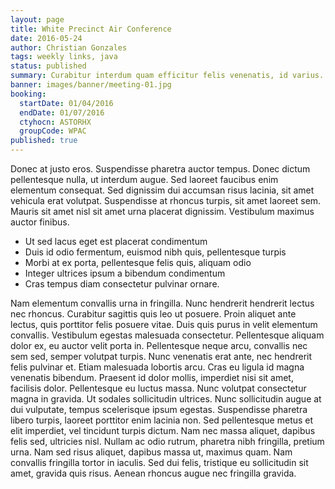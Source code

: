 ```yaml
---
layout: page
title: White Precinct Air Conference
date: 2016-05-24
author: Christian Gonzales
tags: weekly links, java
status: published
summary: Curabitur interdum quam efficitur felis venenatis, id varius.
banner: images/banner/meeting-01.jpg
booking:
  startDate: 01/04/2016
  endDate: 01/07/2016
  ctyhocn: ASTORHX
  groupCode: WPAC
published: true
---
```

Donec at justo eros. Suspendisse pharetra auctor tempus. Donec dictum pellentesque nulla, ut interdum augue. Sed laoreet faucibus enim elementum consequat. Sed dignissim dui accumsan risus lacinia, sit amet vehicula erat volutpat. Suspendisse at rhoncus turpis, sit amet laoreet sem. Mauris sit amet nisl sit amet urna placerat dignissim. Vestibulum maximus auctor finibus.

* Ut sed lacus eget est placerat condimentum
* Duis id odio fermentum, euismod nibh quis, pellentesque turpis
* Morbi at ex porta, pellentesque felis quis, aliquam odio
* Integer ultrices ipsum a bibendum condimentum
* Cras tempus diam consectetur pulvinar ornare.

Nam elementum convallis urna in fringilla. Nunc hendrerit hendrerit lectus nec rhoncus. Curabitur sagittis quis leo ut posuere. Proin aliquet ante lectus, quis porttitor felis posuere vitae. Duis quis purus in velit elementum convallis. Vestibulum egestas malesuada consectetur. Pellentesque aliquam dolor ex, eu auctor velit porta in. Pellentesque neque arcu, convallis nec sem sed, semper volutpat turpis. Nunc venenatis erat ante, nec hendrerit felis pulvinar et. Etiam malesuada lobortis arcu. Cras eu ligula id magna venenatis bibendum. Praesent id dolor mollis, imperdiet nisi sit amet, facilisis dolor. Pellentesque eu luctus massa.
Nunc volutpat consectetur magna in gravida. Ut sodales sollicitudin ultrices. Nunc sollicitudin augue at dui vulputate, tempus scelerisque ipsum egestas. Suspendisse pharetra libero turpis, laoreet porttitor enim lacinia non. Sed pellentesque metus et elit imperdiet, vel tincidunt turpis dictum. Nam nec massa aliquet, dapibus felis sed, ultricies nisl. Nullam ac odio rutrum, pharetra nibh fringilla, pretium urna. Nam sed risus aliquet, dapibus massa ut, maximus quam. Nam convallis fringilla tortor in iaculis. Sed dui felis, tristique eu sollicitudin sit amet, gravida quis risus. Aenean rhoncus augue nec fringilla gravida.
